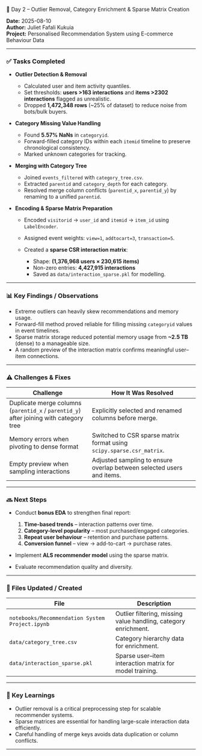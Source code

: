 📅 Day 2 – Outlier Removal, Category Enrichment & Sparse Matrix Creation

**Date:** 2025-08-10  
**Author:** Juliet Fafali Kukuia  
**Project:** Personalised Recommendation System using E-commerce Behaviour Data  

---

### ✅ Tasks Completed

* **Outlier Detection & Removal**

  * Calculated user and item activity quantiles.
  * Set thresholds: **users >163 interactions** and **items >2302 interactions** flagged as unrealistic.
  * Dropped **1,472,348 rows** (\~25% of dataset) to reduce noise from bots/bulk buyers.

* **Category Missing Value Handling**

  * Found **5.57% NaNs** in `categoryid`.
  * Forward-filled category IDs within each `itemid` timeline to preserve chronological consistency.
  * Marked unknown categories for tracking.

* **Merging with Category Tree**

  * Joined `events_filtered` with `category_tree.csv`.
  * Extracted `parentid` and `category_depth` for each category.
  * Resolved merge column conflicts (`parentid_x`, `parentid_y`) by renaming to a unified `parentid`.

* **Encoding & Sparse Matrix Preparation**

  * Encoded `visitorid` → `user_id` and `itemid` → `item_id` using `LabelEncoder`.
  * Assigned event weights: `view=1`, `addtocart=3`, `transaction=5`.
  * Created a **sparse CSR interaction matrix**:

    * Shape: **(1,376,968 users × 230,615 items)**
    * Non-zero entries: **4,427,915 interactions**
    * Saved as `data/interaction_sparse.pkl` for modelling.

---

### 📊 Key Findings / Observations

* Extreme outliers can heavily skew recommendations and memory usage.
* Forward-fill method proved reliable for filling missing `categoryid` values in event timelines.
* Sparse matrix storage reduced potential memory usage from **\~2.5 TB** (dense) to a manageable size.
* A random preview of the interaction matrix confirms meaningful user–item connections.

---

### ⚠️ Challenges & Fixes

| Challenge                                                                              | How It Was Resolved                                                   |
| -------------------------------------------------------------------------------------- | --------------------------------------------------------------------- |
| Duplicate merge columns (`parentid_x` / `parentid_y`) after joining with category tree | Explicitly selected and renamed columns before merge.                 |
| Memory errors when pivoting to dense format                                            | Switched to CSR sparse matrix format using `scipy.sparse.csr_matrix`. |
| Empty preview when sampling interactions                                               | Adjusted sampling to ensure overlap between selected users and items. |

---

### 🔜 Next Steps

* Conduct **bonus EDA** to strengthen final report:

  1. **Time-based trends** – interaction patterns over time.
  2. **Category-level popularity** – most purchased/engaged categories.
  3. **Repeat user behaviour** – retention and purchase patterns.
  4. **Conversion funnel** – view → add-to-cart → purchase rates.
* Implement **ALS recommender model** using the sparse matrix.
* Evaluate recommendation quality and diversity.

---

### 📂 Files Updated / Created

| File                                       | Description                                                     |
| ------------------------------------------ | --------------------------------------------------------------- |
| `notebooks/Recommendation System Project.ipynb` | Outlier filtering, missing value handling, category enrichment. |
| `data/category_tree.csv`                   | Category hierarchy data for enrichment.                         |
| `data/interaction_sparse.pkl`              | Sparse user–item interaction matrix for model training.         |

---

### 🧠 Key Learnings

* Outlier removal is a critical preprocessing step for scalable recommender systems.
* Sparse matrices are essential for handling large-scale interaction data efficiently.
* Careful handling of merge keys avoids data duplication or column conflicts.

---

